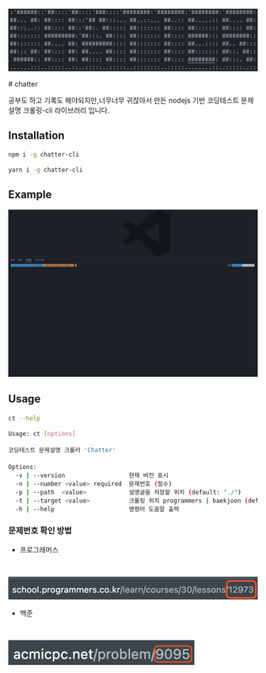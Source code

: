 <p align="center">
  <img src="/misc/readme/logo.png#gh-dark-mode-only" />
</p>
# chatter

공부도 하고 기록도 해야되지만,너무너무 귀찮아서 만든 nodejs 기반 코딩테스트 문제설명 크롤링-cli 라이브러리 입니다.

## Installation


```sh
npm i -g chatter-cli
```
```sh
yarn i -g chatter-cli
```

## Example

![output](/misc/readme/output.gif)

## Usage

```sh
ct --help
```

```sh
Usage: ct [options]

코딩테스트 문제설명 크롤러 'Chatter'

Options:
  -v | --version                  현재 버전 표시
  -n | --number <value> required  문제번호 (필수)
  -p | --path  <value>            설명글을 저장할 위치 (default: "./")
  -t | --target <value>           크롤링 위치 programmers | baekjoon (default: "programmers")
  -h | --help                     명령어 도움말 출력
```

### 문제번호 확인 방법
- 프로그래머스
<br />

![programmers](/misc/readme/programmers_example.png)

- 백준
<br />

![programmers](/misc/readme/baekjoon_example.png)
